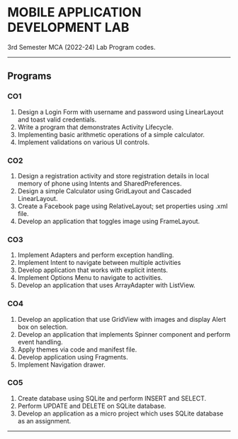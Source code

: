 # MOBILE APPLICATION DEVELOPMENT LAB

3rd Semester MCA (2022-24) Lab Program codes.

---

## Programs

### CO1

01. Design a Login Form with username and password using LinearLayout and toast valid credentials.
02. Write a program that demonstrates Activity Lifecycle.
03. Implementing basic arithmetic operations of a simple calculator.
04. Implement validations on various UI controls.

### CO2

01. Design a registration activity and store registration details in local memory of phone using Intents and SharedPreferences.
02. Design a simple Calculator using GridLayout and Cascaded LinearLayout.
03. Create a Facebook page using RelativeLayout; set properties using .xml file.
04. Develop an application that toggles image using FrameLayout.

### CO3

01. Implement Adapters and perform exception handling.
02. Implement Intent to navigate between multiple activities
03. Develop application that works with explicit intents.
04. Implement Options Menu to navigate to activities.
05. Develop an application that uses ArrayAdapter with ListView.

### CO4

01. Develop an application that use GridView with images and display Alert box on selection.
02. Develop an application that implements Spinner component and perform event handling.
03. Apply themes via code and manifest file.
04. Develop application using Fragments.
05. Implement Navigation drawer.

### CO5

01. Create database using SQLite and perform INSERT and SELECT.
02. Perform UPDATE and DELETE on SQLite database.
03. Develop an application as a micro project which uses SQLite database as an assignment.

---